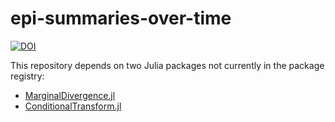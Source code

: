 # epi-summaries-over-time

[![DOI](https://zenodo.org/badge/577894358.svg)](https://zenodo.org/badge/latestdoi/577894358)

This repository depends on two Julia packages not currently in the package registry:

- [MarginalDivergence.jl](https://github.com/brendandaisy/MarginalDivergence.jl)
- [ConditionalTransform.jl](https://github.com/brendandaisy/ConditionalTransform.jl)